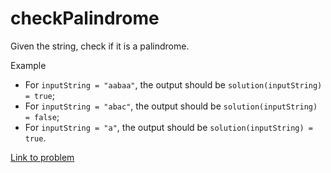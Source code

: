 # checkPalindrome

Given the string, check if it is a palindrome.

Example

* For `inputString = "aabaa"`, the output should be `solution(inputString) = true`;
* For `inputString = "abac"`, the output should be `solution(inputString) = false`;
* For `inputString = "a"`, the output should be `solution(inputString) = true`.

[Link to problem](https://app.codesignal.com/arcade/intro/level-1/s5PbmwxfECC52PWyQ)